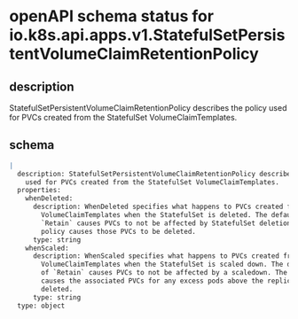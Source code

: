 # openAPI schema status for io.k8s.api.apps.v1.StatefulSetPersistentVolumeClaimRetentionPolicy

## description

StatefulSetPersistentVolumeClaimRetentionPolicy describes the policy used for PVCs created from the StatefulSet VolumeClaimTemplates.

## schema

```yaml
|
  description: StatefulSetPersistentVolumeClaimRetentionPolicy describes the policy
    used for PVCs created from the StatefulSet VolumeClaimTemplates.
  properties:
    whenDeleted:
      description: WhenDeleted specifies what happens to PVCs created from StatefulSet
        VolumeClaimTemplates when the StatefulSet is deleted. The default policy of
        `Retain` causes PVCs to not be affected by StatefulSet deletion. The `Delete`
        policy causes those PVCs to be deleted.
      type: string
    whenScaled:
      description: WhenScaled specifies what happens to PVCs created from StatefulSet
        VolumeClaimTemplates when the StatefulSet is scaled down. The default policy
        of `Retain` causes PVCs to not be affected by a scaledown. The `Delete` policy
        causes the associated PVCs for any excess pods above the replica count to be
        deleted.
      type: string
  type: object

```
